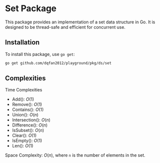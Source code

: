 # Set Package

This package provides an implementation of a set data structure in Go. It is designed to be thread-safe and efficient for concurrent use.

## Installation

To install this package, use `go get`:

```sh
go get github.com/dqfan2012/playground/pkg/ds/set
```

## Complexities

Time Complexities

- Add(): $`O(1)`$
- Remove(): $`O(1)`$
- Contains(): $`O(1)`$
- Union(): $`O(n)`$
- Intersection(): $`O(n)`$
- Difference(): $`O(n)`$
- IsSubset(): $`O(n)`$
- Clear(): $`O(1)`$
- IsEmpty(): $`O(1)`$
- Len(): $`O(1)`$

Space Complexity: $`O(n)`$, where `n` is the number of elements in the set.
